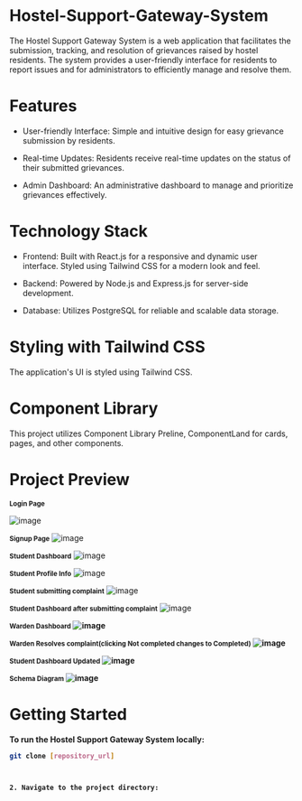 # Hostel-Support-Gateway-System
The Hostel Support Gateway System is a web application that facilitates the submission, tracking, and resolution of grievances raised by hostel residents. The system provides a user-friendly interface for residents to report issues and for administrators to efficiently manage and resolve them.

# Features

* User-friendly Interface: Simple and intuitive design for easy grievance submission by residents.

* Real-time Updates: Residents receive real-time updates on the status of their submitted grievances.

* Admin Dashboard: An administrative dashboard to manage and prioritize grievances effectively.

# Technology Stack
* Frontend: Built with React.js for a responsive and dynamic user interface. Styled using Tailwind CSS for a modern look and feel.

* Backend: Powered by Node.js and Express.js for server-side development.

* Database: Utilizes PostgreSQL for reliable and scalable data storage.

# Styling with Tailwind CSS
The application's UI is styled using Tailwind CSS.

# Component Library
This project utilizes Component Library Preline, ComponentLand for cards, pages, and other components.

# Project Preview
<strong><small>Login Page</small></strong>

![image](https://github.com/user-attachments/assets/3f4f4be4-87cd-4e2b-928b-4c718a198da8)

<strong><small>Signup Page</small></strong>
![image](images/signup(8).png)

<strong><small>Student Dashboard</small></strong>
![image](images/studentDashboard(8).png)

<strong><small>Student Profile Info</small></strong>
![image](images/studentportfolio(8).png)

<strong><small>Student submitting complaint</small></strong>
![image](images/studentsubmittingcomplaint(8).png)

<strong><small>Student Dashboard after submitting complaint</small></strong>
![image](images/studentDashboardaftersubmittingcomplaint(8).png)

<strong><small>Warden Dashboard</small><strong>
![image](images/wardenDashboard(8).png)

<strong><small>Warden Resolves complaint(clicking Not completed changes to Completed)</small></strong>
![image](images/wardenresolvescomplaint(8).png)

<strong><small>Student Dashboard Updated</small></strong>
![image](images/studentDashboardUpdated(8).png)

<strong><small>Schema Diagram</small></strong>
![image](https://github.com/user-attachments/assets/a5bc1c6e-374b-464d-bd17-305a4a5f30cc)


# Getting Started

To run the Hostel Support Gateway System locally:
```bash
git clone [repository_url]



2. Navigate to the project directory:








